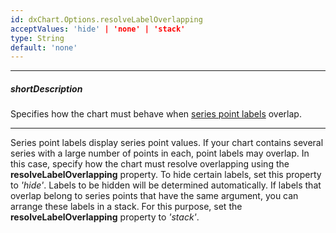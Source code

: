 ```yaml
---
id: dxChart.Options.resolveLabelOverlapping
acceptValues: 'hide' | 'none' | 'stack'
type: String
default: 'none'
---
```

---
##### shortDescription
Specifies how the chart must behave when [series point labels](/concepts/05%20UI%20Components/Chart/15%20Point%20Labels/00%20Overview.md '/Documentation/Guide/UI_Components/Chart/Point_Labels/Overview/') overlap.

---
Series point labels display series point values. If your chart contains several series with a large number of points in each, point labels may overlap. In this case, specify how the chart must resolve overlapping using the **resolveLabelOverlapping** property. To hide certain labels, set this property to *'hide'*. Labels to be hidden will be determined automatically. If labels that overlap belong to series points that have the same argument, you can arrange these labels in a stack. For this purpose, set the **resolveLabelOverlapping** property to *'stack'*.

